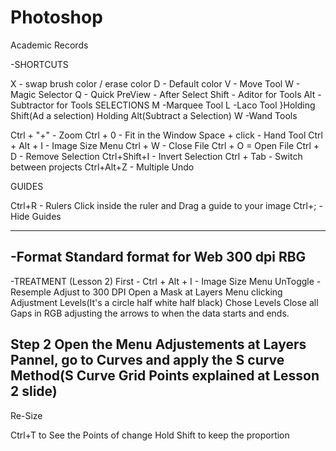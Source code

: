 # Photoshop
Academic Records


-SHORTCUTS

X - swap brush color / erase color
D - Default color
V - Move Tool
W - Magic Selector
Q - Quick PreView - After Select
Shift - Aditor for Tools
Alt - Subtractor for Tools
SELECTIONS
M -Marquee Tool
L -Laco Tool       }Holding Shift(Ad a selection) Holding Alt(Subtract a Selection)
W -Wand Tools

Ctrl + "+" - Zoom
Ctrl + 0 - Fit in the Window
Space + click - Hand Tool
Ctrl + Alt + I - Image Size Menu
Ctrl + W - Close File
Ctrl + O = Open File 
Ctrl + D - Remove Selection
Ctrl+Shift+I - Invert Selection
Ctrl + Tab - Switch between projects
Ctrl+Alt+Z - Multiple Undo

GUIDES

Ctrl+R - Rulers
Click inside the ruler and Drag a guide to your image
Ctrl+; - Hide Guides


------------------------------------------------

-Format
Standard format for Web 
300 dpi 
RBG 
--------------------------------------------------------


-TREATMENT
(Lesson 2)
First - Ctrl + Alt + I - Image Size Menu
UnToggle - Resemple
Adjust to 300 DPI
Open a Mask at Layers Menu clicking Adjustment Levels(It's a circle half white half black)
Chose Levels
Close all Gaps in RGB adjusting the arrows to when the data starts and ends.

Step 2
Open the Menu Adjustements at Layers Pannel, go to Curves and apply the S curve Method(S Curve Grid Points explained at Lesson 2 slide)
---------------------------------------------------------------------------

Re-Size

Ctrl+T to See the Points of change
Hold Shift to keep the proportion
